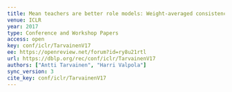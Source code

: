 ```yaml
---
title: Mean teachers are better role models: Weight-averaged consistency targets improve semi-supervised deep learning results.
venue: ICLR
year: 2017
type: Conference and Workshop Papers
access: open
key: conf/iclr/TarvainenV17
ee: https://openreview.net/forum?id=ry8u21rtl
url: https://dblp.org/rec/conf/iclr/TarvainenV17
authors: ["Antti Tarvainen", "Harri Valpola"]
sync_version: 3
cite_key: conf/iclr/TarvainenV17
---
```

